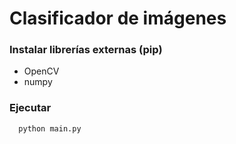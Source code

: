 # Clasificador de imágenes

### Instalar librerías externas (pip)
* OpenCV
* numpy

### Ejecutar

``` bash
  python main.py
```
